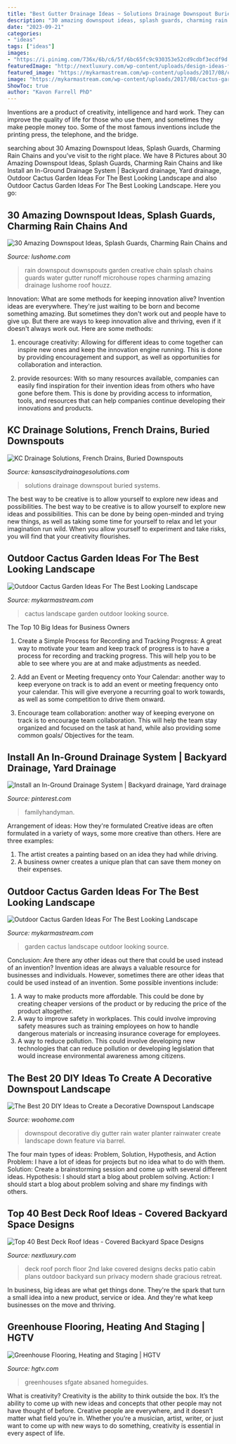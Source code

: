```yaml
---
title: "Best Gutter Drainage Ideas ~ Solutions Drainage Downspout Buried Systems"
description: "30 amazing downspout ideas, splash guards, charming rain chains and"
date: "2023-09-21"
categories:
- "ideas"
tags: ["ideas"]
images:
- "https://i.pinimg.com/736x/6b/c6/5f/6bc65fc9c930353e52cd9cdbf3ecdf9d.jpg"
featuredImage: "http://nextluxury.com/wp-content/uploads/design-ideas-for-deck-roof.jpg"
featured_image: "https://mykarmastream.com/wp-content/uploads/2017/08/cactus-garden-9.jpg"
image: "https://mykarmastream.com/wp-content/uploads/2017/08/cactus-garden-3.jpg"
ShowToc: true
author: "Kavon Farrell PhD"
---
```



Inventions are a product of creativity, intelligence and hard work. They can improve the quality of life for those who use them, and sometimes they make people money too. Some of the most famous inventions include the printing press, the telephone, and the bridge.

	

		
searching about 30 Amazing Downspout Ideas, Splash Guards, Charming Rain Chains and you've visit to the right place. We have 8 Pictures about 30 Amazing Downspout Ideas, Splash Guards, Charming Rain Chains and like Install an In-Ground Drainage System | Backyard drainage, Yard drainage, Outdoor Cactus Garden Ideas For The Best Looking Landscape and also Outdoor Cactus Garden Ideas For The Best Looking Landscape. Here you go:
		
    
## 30 Amazing Downspout Ideas, Splash Guards, Charming Rain Chains And

<img loading=lazy src="https://www.lushome.com/wp-content/uploads/2012/10/rain-chain-rope-downspout-design-ideas-4.jpg" onerror="this.onerror=null;this.src='https://tse4.mm.bing.net/th?id=OIP.SsQmPzXEuQAQsYXjAKig1AAAAA&amp;pid=15.1';" alt="30 Amazing Downspout Ideas, Splash Guards, Charming Rain Chains and">

_Source: lushome.com_

>rain downspout downspouts garden creative chain splash chains guards water gutter runoff microhouse ropes charming amazing drainage lushome roof houzz. 

	

Innovation: What are some methods for keeping innovation alive?
Invention ideas are everywhere. They're just waiting to be born and become something amazing. But sometimes they don't work out and people have to give up. But there are ways to keep innovation alive and thriving, even if it doesn't always work out. Here are some methods:
1. encourage creativity: Allowing for different ideas to come together can inspire new ones and keep the innovation engine running. This is done by providing encouragement and support, as well as opportunities for collaboration and interaction.

2. provide resources: With so many resources available, companies can easily find inspiration for their invention ideas from others who have gone before them. This is done by providing access to information, tools, and resources that can help companies continue developing their innovations and products.


    
## KC Drainage Solutions, French Drains, Buried Downspouts

<img loading=lazy src="http://www.kansascitydrainagesolutions.com/wp-content/uploads/2017/02/20150420_080143-576x1024.jpg" onerror="this.onerror=null;this.src='https://tse3.mm.bing.net/th?id=OIP.CRX985v83mAtiV0Q3wPf0wHaNK&amp;pid=15.1';" alt="KC Drainage Solutions, French Drains, Buried Downspouts">

_Source: kansascitydrainagesolutions.com_

>solutions drainage downspout buried systems. 

	

The best way to be creative is to allow yourself to explore new ideas and possibilities.
The best way to be creative is to allow yourself to explore new ideas and possibilities. This can be done by being open-minded and trying new things, as well as taking some time for yourself to relax and let your imagination run wild. When you allow yourself to experiment and take risks, you will find that your creativity flourishes.

    
## Outdoor Cactus Garden Ideas For The Best Looking Landscape

<img loading=lazy src="https://mykarmastream.com/wp-content/uploads/2017/08/cactus-garden-9.jpg" onerror="this.onerror=null;this.src='https://tse4.mm.bing.net/th?id=OIP.JfxXK4EJu5kD7aKDXvW0RQHaLI&amp;pid=15.1';" alt="Outdoor Cactus Garden Ideas For The Best Looking Landscape">

_Source: mykarmastream.com_

>cactus landscape garden outdoor looking source. 

	

The Top 10 Big Ideas for Business Owners
1. Create a Simple Process for Recording and Tracking Progress: A great way to motivate your team and keep track of progress is to have a process for recording and tracking progress. This will help you to be able to see where you are at and make adjustments as needed.
2. Add an Event or Meeting frequency onto Your Calendar: another way to keep everyone on track is to add an event or meeting frequency onto your calendar. This will give everyone a recurring goal to work towards, as well as some competition to drive them onward.

3. Encourage team collaboration: another way of keeping everyone on track is to encourage team collaboration. This will help the team stay organized and focused on the task at hand, while also providing some common goals/ Objectives for the team.


    
## Install An In-Ground Drainage System | Backyard Drainage, Yard Drainage

<img loading=lazy src="https://i.pinimg.com/736x/6b/c6/5f/6bc65fc9c930353e52cd9cdbf3ecdf9d.jpg" onerror="this.onerror=null;this.src='https://tse2.mm.bing.net/th?id=OIP.wu4HK6h4L9eujyqqtDQyOQHaLH&amp;pid=15.1';" alt="Install an In-Ground Drainage System | Backyard drainage, Yard drainage">

_Source: pinterest.com_

>familyhandyman. 

	

Arrangement of ideas: How they're formulated
Creative ideas are often formulated in a variety of ways, some more creative than others. Here are three examples:
1. The artist creates a painting based on an idea they had while driving.
2. A business owner creates a unique plan that can save them money on their expenses.

    
## Outdoor Cactus Garden Ideas For The Best Looking Landscape

<img loading=lazy src="https://mykarmastream.com/wp-content/uploads/2017/08/cactus-garden-3.jpg" onerror="this.onerror=null;this.src='https://tse4.mm.bing.net/th?id=OIP.7bfTfsnWBk-McYU04PVy5QHaJ4&amp;pid=15.1';" alt="Outdoor Cactus Garden Ideas For The Best Looking Landscape">

_Source: mykarmastream.com_

>garden cactus landscape outdoor looking source. 

	

Conclusion: Are there any other ideas out there that could be used instead of an invention?
Invention ideas are always a valuable resource for businesses and individuals. However, sometimes there are other ideas that could be used instead of an invention. Some possible inventions include:
1. A way to make products more affordable. This could be done by creating cheaper versions of the product or by reducing the price of the product altogether.
2. A way to improve safety in workplaces. This could involve improving safety measures such as training employees on how to handle dangerous materials or increasing insurance coverage for employees.
3. A way to reduce pollution. This could involve developing new technologies that can reduce pollution or developing legislation that would increase environmental awareness among citizens.

    
## The Best 20 DIY Ideas To Create A Decorative Downspout Landscape

<img loading=lazy src="http://www.woohome.com/wp-content/uploads/2017/10/15-downspout-landscape.jpg" onerror="this.onerror=null;this.src='https://tse4.mm.bing.net/th?id=OIP.Tl1o8jC4Ap6X0HIuGI5mPQHaJ4&amp;pid=15.1';" alt="The Best 20 DIY Ideas to Create a Decorative Downspout Landscape">

_Source: woohome.com_

>downspout decorative diy gutter rain water planter rainwater create landscape down feature via barrel. 

	

The four main types of ideas: Problem, Solution, Hypothesis, and Action
Problem: I have a lot of ideas for projects but no idea what to do with them.
Solution: Create a brainstorming session and come up with several different ideas.
Hypothesis: I should start a blog about problem solving.
Action: I should start a blog about problem solving and share my findings with others.

    
## Top 40 Best Deck Roof Ideas - Covered Backyard Space Designs

<img loading=lazy src="http://nextluxury.com/wp-content/uploads/design-ideas-for-deck-roof.jpg" onerror="this.onerror=null;this.src='https://tse3.mm.bing.net/th?id=OIP.uf_1bGxqnjlVl1nHAh9OTgHaFZ&amp;pid=15.1';" alt="Top 40 Best Deck Roof Ideas - Covered Backyard Space Designs">

_Source: nextluxury.com_

>deck roof porch floor 2nd lake covered designs decks patio cabin plans outdoor backyard sun privacy modern shade gracious retreat. 

	

In business, big ideas are what get things done. They're the spark that turn a small idea into a new product, service or idea. And they're what keep businesses on the move and thriving.

    
## Greenhouse Flooring, Heating And Staging | HGTV

<img loading=lazy src="https://hgtvhome.sndimg.com/content/dam/images/hgtv/fullset/2010/9/30/0/TS-AA015212_greenhouse-set-up_s3x4.jpg.rend.hgtvcom.616.822.suffix/1400950915148.jpeg" onerror="this.onerror=null;this.src='https://tse3.mm.bing.net/th?id=OIP.g5AKNLYZM4_3pY5jDR_fwwHaJ4&amp;pid=15.1';" alt="Greenhouse Flooring, Heating and Staging | HGTV">

_Source: hgtv.com_

>greenhouses sfgate absaned homeguides. 

	

What is creativity?
Creativity is the ability to think outside the box. It’s the ability to come up with new ideas and concepts that other people may not have thought of before. Creative people are everywhere, and it doesn’t matter what field you’re in. Whether you’re a musician, artist, writer, or just want to come up with new ways to do something, creativity is essential in every aspect of life.

